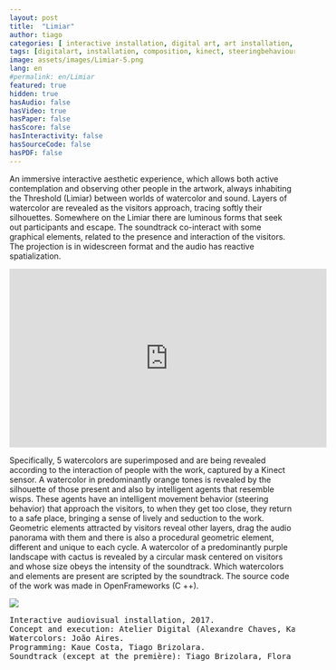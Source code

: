 ```yaml
---
layout: post
title:  "Limiar"
author: tiago
categories: [ interactive installation, digital art, art installation, music composition, audio design, steering behaviours, agent intelligence, kinect, hci ]
tags: [digitalart, installation, composition, kinect, steeringbehaviours, shaders, openframeworks, ia, hci ]
image: assets/images/Limiar-5.png
lang: en
#permalink: en/Limiar
featured: true
hidden: true
hasAudio: false
hasVideo: true
hasPaper: false
hasScore: false
hasInteractivity: false
hasSourceCode: false
hasPDF: false
---
```


An immersive interactive aesthetic experience, which allows both active contemplation and observing other people in the artwork, always inhabiting the Threshold (Limiar) between worlds of watercolor and sound. Layers of watercolor are revealed as the visitors approach, tracing softly their silhouettes. Somewhere on the Limiar there are luminous forms that seek out participants and escape. The soundtrack co-interact with some graphical elements, related to the presence and interaction of the visitors. The projection is in widescreen format and the audio has reactive spatialization.

<div align="center">
<iframe width="560" height="315" src="https://www.youtube.com/embed/8agYaiZfaGc" frameborder="0" allow="accelerometer; autoplay; clipboard-write; encrypted-media; gyroscope; picture-in-picture" allowfullscreen></iframe>
</div>

Specifically, 5 watercolors are superimposed and are being revealed according to the interaction of people with the work, captured by a Kinect sensor. A watercolor in predominantly orange tones is revealed by the silhouette of those present and also by intelligent agents that resemble wisps. These agents have an intelligent movement behavior (steering behavior) that approach the visitors, to when they get too close, they return to a safe place, bringing a sense of lively and seduction to the work. Geometric elements attracted by visitors reveal other layers, drag the audio panorama with them and there is also a procedural geometric element, different and unique to each cycle. A watercolor of a predominantly purple landscape with cactus is revealed by a circular mask centered on visitors and whose size obeys the intensity of the soundtrack. Which watercolors and elements are present are scripted by the soundtrack. The source code of the work was made in OpenFrameworks (C ++).

<img src="{{ site.baseurl }}/assets/images/Limiar-0.png" class="center">

<pre>
Interactive audiovisual installation, 2017.
Concept and execution: Atelier Digital (Alexandre Chaves, Kaue Costa, João Aires, Tiago Brizolara).
Watercolors: João Aires.
Programming: Kaue Costa, Tiago Brizolara.
Soundtrack (except at the première): Tiago Brizolara, Flora Holderbaum.
</pre>

<!-- <img src="{{ site.baseurl }}/assets/images/Limiar-3.jpg"> -->
